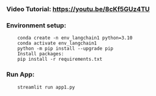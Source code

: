 ### Video Tutorial: https://youtu.be/8cKf5GUz4TU

### Environment setup:

		conda create -n env_langchain1 python=3.10  
		conda activate env_langchain1
		python -m pip install --upgrade pip
		Install packages:
		pip install -r requirements.txt

### Run App:
		streamlit run app1.py
